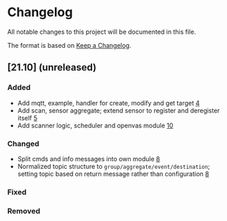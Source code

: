 # Changelog

All notable changes to this project will be documented in this file.

The format is based on [Keep a Changelog](https://keepachangelog.com/en/1.0.0/).

## [21.10] (unreleased)

### Added
- Add mqtt, example, handler for create, modify and get target [4](https://github.com/greenbone/eulabeia/pull/4)
- Add scan, sensor aggregate; extend sensor to register and deregister itself [5](https://github.com/greenbone/eulabeia/pull/5)
- Add scanner logic, scheduler and openvas module [10](https://github.com/greenbone/eulabeia/pull/10)
### Changed
- Split cmds and info messages into own module [8](https://github.com/greenbone/eulabeia/pull/8)
- Normalized topic structure to `group/aggregate/event/destination`; setting topic based on return message rather than configuration [8](https://github.com/greenbone/eulabeia/pull/8)
### Fixed
### Removed
